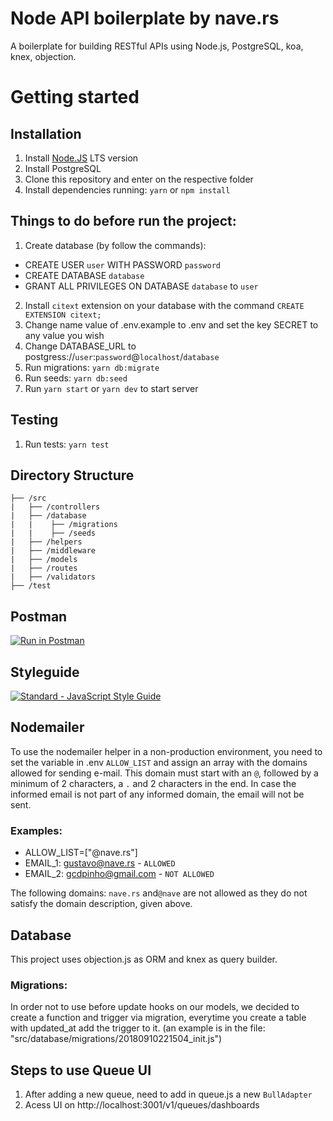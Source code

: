 # Node API boilerplate by nave.rs

A boilerplate for building RESTful APIs using Node.js, PostgreSQL, koa, knex, objection.

# Getting started

## Installation

1. Install [Node.JS](https://nodejs.org/en/) LTS version
2. Install PostgreSQL
3. Clone this repository and enter on the respective folder
4. Install dependencies running: `yarn` or `npm install`

## Things to do before run the project:

1. Create database (by follow the commands):

- CREATE USER `user` WITH PASSWORD `password`
- CREATE DATABASE `database`
- GRANT ALL PRIVILEGES ON DATABASE `database` to `user`

2. Install `citext` extension on your database with the command `CREATE EXTENSION citext;`
3. Change name value of .env.example to .env and set the key SECRET to any value you wish
4. Change DATABASE_URL to postgress://`user`:`password`@`localhost`/`database`
5. Run migrations: `yarn db:migrate`
6. Run seeds: `yarn db:seed`
7. Run `yarn start` or `yarn dev` to start server

## Testing

1. Run tests: `yarn test`

## Directory Structure

```
├── /src
|   ├── /controllers
|   ├── /database
|   |    ├── /migrations
|   |    ├── /seeds
|   ├── /helpers
|   ├── /middleware
|   ├── /models
|   ├── /routes
|   ├── /validators
├── /test
```

## Postman

[![Run in Postman](https://run.pstmn.io/button.svg)](https://app.getpostman.com/run-collection/aba33a508a2c4dff0754)

## Styleguide

[![Standard - JavaScript Style Guide](https://cdn.rawgit.com/feross/standard/master/badge.svg)](https://github.com/feross/standard)

## Nodemailer

To use the nodemailer helper in a non-production environment, you need to set the variable in .env `ALLOW_LIST` and assign an array with the domains allowed for sending e-mail. This domain must start with an `@`, followed by a minimum of 2 characters, a `.` and 2 characters in the end.
In case the informed email is not part of any informed domain, the email will not be sent.

### Examples:

- ALLOW_LIST=["@nave.rs"]
- EMAIL_1: gustavo@nave.rs - `ALLOWED`
- EMAIL_2: gcdpinho@gmail.com - `NOT ALLOWED`

The following domains: `nave.rs` and`@nave` are not allowed as they do not satisfy the domain description, given above.

## Database

This project uses objection.js as ORM and knex as query builder.

### Migrations:

In order not to use before update hooks on our models, we decided to create a function and trigger via migration, everytime you create a table with updated_at add the trigger to it. (an example is in the file: "src/database/migrations/20180910221504_init.js")

## Steps to use Queue UI

1. After adding a new queue, need to add in queue.js a new `BullAdapter`
2. Acess UI on http://localhost:3001/v1/queues/dashboards
